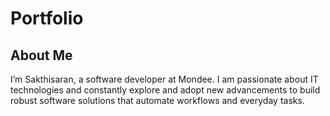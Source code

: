 # Portfolio

## About Me

I’m Sakthisaran, a software developer at Mondee. I am passionate about IT technologies and constantly explore and adopt new advancements to build robust software solutions that automate workflows and everyday tasks.